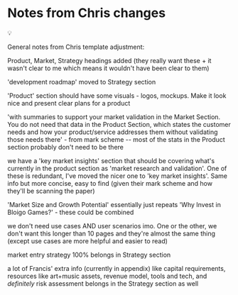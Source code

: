 # Notes from Chris changes

<aside>
💡

General notes from Chris template adjustment:

Product, Market, Strategy headings added (they really want these + it wasn't clear to me which means it wouldn't have been clear to them)

'development roadmap' moved to Strategy section

'Product' section should have some visuals - logos, mockups. Make it look nice and present clear plans for a product

'with summaries to support your market validation in the Market Section. You do not need that data in the Product Section, which states the customer needs and how your product/service addresses them without validating those needs there'  - from mark scheme -- most of the stats in the Product section probably don't need to be there

we have a 'key market insights' section that should be covering what's currently in the product section as 'market research and validation'. One of these is redundant, I've moved the nicer one to 'key market insights'. Same info but more concise, easy to find (given their mark scheme and how they'll be scanning the paper)

'Market Size and Growth Potential' essentially just repeats 'Why Invest in Bloigo Games?' - these could be combined

we don't need use cases AND user scenarios imo. One or the other, we don't want this longer than 10 pages and they're almost the same thing (except use cases are more helpful and easier to read)

market entry strategy 100% belongs in Strategy section

a lot of Francis' extra info (currently in appendix) like capital requirements, resources like art+music assets, revenue model, tools and tech, and *definitely* risk assessment belongs in the Strategy section as well

</aside>